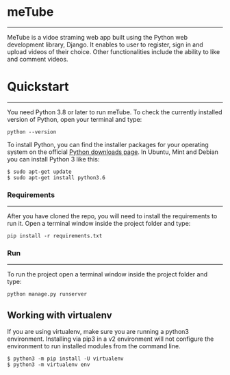 # meTube
----------

MeTube is a vidoe straming web app built using the Python web development library, Django. It enables to user to register, sign in and upload videos of their choice. Other functionalities include the ability to like and comment videos.

# Quickstart
----------

You need Python 3.8 or later to run meTube.
To check the currently installed version of Python, open your terminal and type:
```
python --version
```

To install Python, you can find the installer packages for your operating system on the official [Python downloads page](https://www.python.org/downloads/).
In Ubuntu, Mint and Debian you can install Python 3 like this:
```
$ sudo apt-get update
$ sudo apt-get install python3.6
```

### Requirements
----------
After you have cloned the repo, you will need to install the requirements to run it.
Open a terminal window inside the project folder and type:
```
pip install -r requirements.txt
```

### Run
----------
To run the project open a terminal window inside the project folder and type:
```
python manage.py runserver
```

## Working with virtualenv
If you are using virtualenv, make sure you are running a python3 environment. Installing via pip3 in a v2 environment will not configure the environment to run installed modules from the command line.
```
$ python3 -m pip install -U virtualenv
$ python3 -m virtualenv env
```
